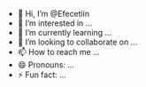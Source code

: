 - 👋 Hi, I’m @Efecetiin
- 👀 I’m interested in ...
- 🌱 I’m currently learning ...
- 💞️ I’m looking to collaborate on ...
- 📫 How to reach me ...
- 😄 Pronouns: ...
- ⚡ Fun fact: ...

<!---
Efecetiin/Efecetiin is a ✨ special ✨ repository because its `README.md` (this file) appears on your GitHub profile.
You can click the Preview link to take a look at your changes.
--->
